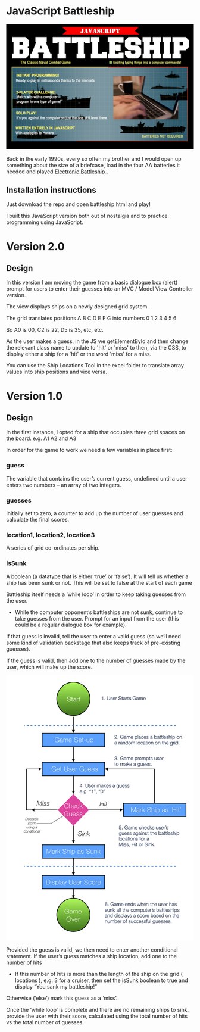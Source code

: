 # JavaScript Battleship

![Battleship in Javascript parody boardgame cover](img/js_battleship_cover.jpg)

Back in the early 1990s, every so often my brother and I would open up something about the size of a briefcase, load in the four AA batteries it needed and played <a href="https://www.youtube.com/watch?v=CZ2Qj4VrqIw"> Electronic Battleship </a>.

## Installation instructions

Just download the repo and open battleship.html and play!


I built this JavaScript version both out of nostalgia and 
to practice programming using JavaScript. 

# Version 2.0 

## Design

In this version I am moving the game from a basic dialogue box (alert) prompt for users to enter their guesses into an MVC / Model View Controller version.  

The view displays ships on a newly designed grid system.

The grid translates positions A B C D E F G into numbers 0 1 2 3 4 5 6

So A0 is 00, C2 is 22, D5 is 35, etc, etc.

As the user makes a guess, in the JS we getElementById and then change the relevant class name to update to 'hit' or 'miss' to then, via the CSS, to display either a ship for a 'hit' or the word 'miss' for a miss.

You can use the Ship Locations Tool in the excel folder to translate array values into ship positions and vice versa.

# Version 1.0 

## Design

In the first instance, I opted for a ship that occupies three grid spaces on the board. e.g. A1 A2 and A3

In order for the game to work we need a few variables in place first:


### guess

The variable that contains the user’s current guess, undefined until a user enters two numbers – an array of two integers.

### guesses  

Initially set to zero, a counter to add up the number of user guesses and calculate the final scores.


### location1, location2, location3

 A series of grid co-ordinates per ship.


### isSunk 

A boolean (a datatype that is either ‘true’ or ‘false’). It will tell us whether a ship has been sunk or not. This will be set to false at the start of each game



Battleship itself needs a ‘while loop’ in order to keep taking guesses from the user.


* While the computer opponent’s battleships are not sunk, continue to take guesses from the user.
Prompt for an input from the user (this could be a regular dialogue box for example).

If that guess is invalid, tell the user to enter a valid guess (so we’ll need some kind of validation backstage that also keeps track of pre-existing guesses).

If the guess is valid, then add one to the number of guesses made by the user, which will make up the score.


![Diagram illustrating the design of JavaScript Battleship](img/js_battleship_design.jpg)

Provided the guess is valid, we then need to enter another conditional statement. If the user’s guess matches a ship location, add one to the number of  hits 

* If this number of hits is more than the length of the ship on the grid ( locations ), e.g. 3 for a cruiser, then set the isSunk boolean to true and display “You sank my battleship!”

Otherwise (‘else’) mark this guess as a ‘miss’.

Once the ‘while loop’ is complete and there are no remaining ships to sink, provide the user with their score, calculated using the total number of hits vs the total number of guesses.
